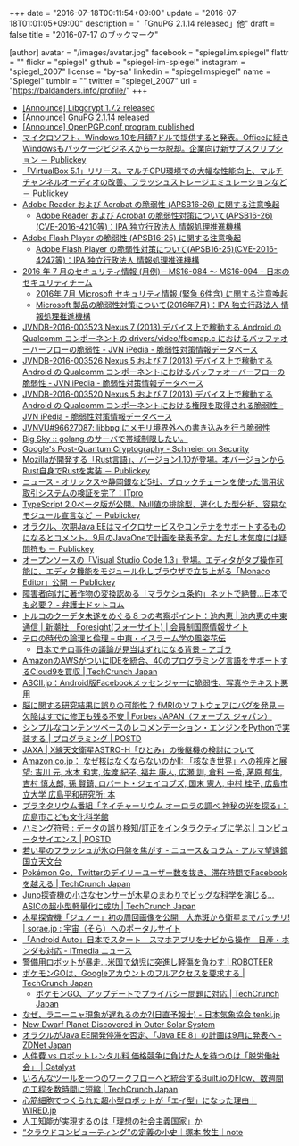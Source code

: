 +++
date = "2016-07-18T00:11:54+09:00"
update = "2016-07-18T01:01:05+09:00"
description = "「GnuPG 2.1.14 released」他"
draft = false
title = "2016-07-17 のブックマーク"

[author]
  avatar = "/images/avatar.jpg"
  facebook = "spiegel.im.spiegel"
  flattr = ""
  flickr = "spiegel"
  github = "spiegel-im-spiegel"
  instagram = "spiegel_2007"
  license = "by-sa"
  linkedin = "spiegelimspiegel"
  name = "Spiegel"
  tumblr = ""
  twitter = "spiegel_2007"
  url = "https://baldanders.info/profile/"
+++

- [[Announce] Libgcrypt 1.7.2 released](https://lists.gnupg.org/pipermail/gnupg-announce/2016q3/000392.html)
- [[Announce] GnuPG 2.1.14 released](https://lists.gnupg.org/pipermail/gnupg-announce/2016q3/000393.html)
- [[Announce] OpenPGP.conf program published](https://lists.gnupg.org/pipermail/gnupg-announce/2016q3/000391.html)
- [マイクロソフト、Windows 10を月額7ドルで提供すると発表。Officeに続きWindowsもパッケージビジネスから一歩脱却。企業向け新サブスクリプション － Publickey](http://www.publickey1.jp/blog/16/windows_10_enterprise_e3.html)
- [「VirtualBox 5.1」リリース。マルチCPU環境での大幅な性能向上、マルチチャンネルオーディオの改善、フラッシュストレージエミュレーションなど － Publickey](http://www.publickey1.jp/blog/16/virtual_box_51cpu.html)
- [Adobe Reader および Acrobat の脆弱性 (APSB16-26) に関する注意喚起](https://www.jpcert.or.jp/at/2016/at160030.html)
    - [Adobe Reader および Acrobat の脆弱性対策について(APSB16-26)(CVE-2016-4210等)：IPA 独立行政法人 情報処理推進機構](http://www.ipa.go.jp/security/ciadr/vul/20160713-adobereader.html)
- [Adobe Flash Player の脆弱性 (APSB16-25) に関する注意喚起](https://www.jpcert.or.jp/at/2016/at160029.html)
    - [Adobe Flash Player の脆弱性対策について(APSB16-25)(CVE-2016-4247等)：IPA 独立行政法人 情報処理推進機構](http://www.ipa.go.jp/security/ciadr/vul/20160713-adobeflashplayer.html)
- [2016 年 7 月のセキュリティ情報 (月例) – MS16-084 ～ MS16-094 – 日本のセキュリティチーム](https://blogs.technet.microsoft.com/jpsecurity/2016/07/13/201607-security-bulletin/)
    - [2016年 7月 Microsoft セキュリティ情報 (緊急 6件含) に関する注意喚起](https://www.jpcert.or.jp/at/2016/at160028.html)
    - [Microsoft 製品の脆弱性対策について(2016年7月)：IPA 独立行政法人 情報処理推進機構](http://www.ipa.go.jp/security/ciadr/vul/20160713-ms.html)
- [JVNDB-2016-003523 Nexus 7 (2013) デバイス上で稼動する Android の Qualcomm コンポーネントの drivers/video/fbcmap.c におけるバッファオーバーフローの脆弱性 - JVN iPedia - 脆弱性対策情報データベース](http://jvndb.jvn.jp/ja/contents/2016/JVNDB-2016-003523.html)
- [JVNDB-2016-003526 Nexus 5 および 7 (2013) デバイス上で稼動する Android の Qualcomm コンポーネントにおけるバッファオーバーフローの脆弱性 - JVN iPedia - 脆弱性対策情報データベース](http://jvndb.jvn.jp/ja/contents/2016/JVNDB-2016-003526.html)
- [JVNDB-2016-003520 Nexus 5 および 7 (2013) デバイス上で稼動する Android の Qualcomm コンポーネントにおける権限を取得される脆弱性 - JVN iPedia - 脆弱性対策情報データベース](http://jvndb.jvn.jp/ja/contents/2016/JVNDB-2016-003520.html)
- [JVNVU#96627087: libbpg にメモリ境界外への書き込みを行う脆弱性](http://jvn.jp/vu/JVNVU96627087/)
- [Big Sky :: golang のサーバで帯域制限したい。](http://mattn.kaoriya.net/software/lang/go/20160713120926.htm)
- [Google's Post-Quantum Cryptography - Schneier on Security](https://www.schneier.com/blog/archives/2016/07/googles_post-qu.html)
- [Mozillaが開発する「Rust言語」、バージョン1.10が登場。本バージョンからRust自身でRustを実装 － Publickey](http://www.publickey1.jp/blog/16/mozillarust110rustrust.html)
- [ニュース - オリックスや静岡銀など5社、ブロックチェーンを使った信用状取引システムの検証を完了：ITpro](http://itpro.nikkeibp.co.jp/atcl/news/16/071202066/?rt=nocnt)
- [TypeScript 2.0ベータ版が公開。Null値の排除型、進化した型分析、容易なモジュール宣言など － Publickey](http://www.publickey1.jp/blog/16/typescript_20null.html)
- [オラクル、次期Java EEはマイクロサービスやコンテナをサポートするものになるとコメント。9月のJavaOneで計画を発表予定。ただし本気度には疑問符も － Publickey](http://www.publickey1.jp/blog/16/java_ee9javaone.html)
- [オープンソースの「Visual Studio Code 1.3」登場。エディタがタブ操作可能に、エディタ機能をモジュール化しブラウザで立ち上がる「Monaco Editor」公開 － Publickey](http://www.publickey1.jp/blog/16/visual_studi_code_13monaco_editor.html)
- [障害者向けに著作物の変換認める「マラケシュ条約」ネットで絶賛…日本でも必要？ - 弁護士ドットコム](https://www.bengo4.com/houmu/17/1263/n_4897/)
- [トルコのクーデタ未遂をめぐる８つの考察ポイント：池内恵 | 池内恵の中東通信 | 新潮社　Foresight(フォーサイト) | 会員制国際情報サイト](http://www.fsight.jp/articles/-/41381)
- [テロの時代の論理と倫理 – 中東・イスラーム学の風姿花伝](http://ikeuchisatoshi.com/%E3%83%86%E3%83%AD%E3%81%AE%E6%99%82%E4%BB%A3%E3%81%AE%E8%AB%96%E7%90%86%E3%81%A8%E5%80%AB%E7%90%86/)
    - [日本でテロ事件の議論が見当はずれになる背景 – アゴラ](http://agora-web.jp/archives/2020343.html)
- [AmazonのAWSがついにIDEを統合、40のプログラミング言語をサポートするCloud9を買収 | TechCrunch Japan](http://jp.techcrunch.com/2016/07/15/20160714amazons-aws-buys-cloud9-to-add-more-development-tools-to-its-web-services-stack/)
- [ASCII.jp：Android版Facebookメッセンジャーに脆弱性、写真やテキスト悪用](http://ascii.jp/elem/000/001/194/1194060/)
- [脳に関する研究結果に誤りの可能性？ fMRIのソフトウェアにバグを発見 ─欠陥はすでに修正も残る不安 | Forbes JAPAN（フォーブス ジャパン）](http://forbesjapan.com/articles/detail/12794/1/1/1)
- [シンプルなコンテンツベースのレコメンデーション・エンジンをPythonで実装する | プログラミング | POSTD](http://postd.cc/simple-similar-products-recommendation-engine-in-python/)
- [JAXA | X線天文衛星ASTRO-H「ひとみ」の後継機の検討について](http://www.jaxa.jp/press/2016/07/20160714_hitomi_j.html)
- [Amazon.co.jp： なぜ核はなくならないのかII: 「核なき世界」への視座と展望: 吉川 元, 水本 和実, 佐渡 紀子, 福井 康人, 広瀬 訓, 倉科 一希, 茅原 郁生, 吉村 慎太郎, 孫 賢鎮, ロバート・ジェイコブズ, 国末 憲人, 中村 桂子, 広島市立大学 広島平和研究所: 本](https://www.amazon.co.jp/exec/obidos/ASIN/4589037858/baldandersinf-22/)
- [プラネタリウム番組「ネイチャーリウム オーロラの調べ 神秘の光を探る」：広島市こども文化科学館](http://www.pyonta.city.hiroshima.jp/event/detail/id/2904.html)
- [ハミング符号 : データの誤り検知/訂正をインタラクティブに学ぶ | コンピュータサイエンス | POSTD](http://postd.cc/hamming-codes/)
- [若い星のフラッシュが氷の円盤を焦がす - ニュース＆コラム - アルマ望遠鏡 国立天文台](http://alma.mtk.nao.ac.jp/j/news/info/2016/0714post_663.html)
- [Pokémon Go、Twitterのデイリーユーザー数を抜き、滞在時間でFacebookを越える | TechCrunch Japan](http://jp.techcrunch.com/2016/07/14/20160713pokemon-go-tops-twitters-daily-users-sees-more-engagement-than-facebook/)
- [Juno探査機の小さなセンサーが木星のまわりでビッグな科学を演じる…ASICの超小型軽量化に成功 | TechCrunch Japan](http://jp.techcrunch.com/2016/07/13/20160712juno-probes-tiny-sensors-to-perform-big-science-around-jupiter/)
- [木星探査機「ジュノー」初の周回画像を公開　大赤斑から衛星までバッチリ! | sorae.jp : 宇宙（そら）へのポータルサイト](http://sorae.jp/030201/2016_07_13_juno.html)
- [「Android Auto」日本でスタート　スマホアプリをナビから操作　日産・ホンダも対応 - ITmedia ニュース](http://www.itmedia.co.jp/news/articles/1607/13/news107.html)
- [警備用ロボットが暴走…米国で幼児に突進し軽傷を負わす | ROBOTEER](https://roboteer-tokyo.com/archives/5042)
- [ポケモンGOは、Googleアカウントのフルアクセスを要求する | TechCrunch Japan](http://jp.techcrunch.com/2016/07/12/20160711pokemon-go-shouldnt-have-full-access-to-your-gmail-docs-and-google-account-but-it-does/)
    - [ポケモンGO、アップデートでプライバシー問題に対応 | TechCrunch Japan](http://jp.techcrunch.com/2016/07/13/20160712pokemon-go-update-addresses-privacy-concerns/)
- [なぜ、ラニーニャ現象が遅れるのか?(日直予報士) - 日本気象協会 tenki.jp](http://www.tenki.jp/forecaster/diary/gureweather/2016/07/12/47681.html)
- [New Dwarf Planet Discovered in Outer Solar System](http://www.seeker.com/new-dwarf-planet-discovered-in-outer-solar-system-1915913544.html)
- [オラクルがJava EE開発停滞を否定、「Java EE 8」の計画は9月に発表へ - ZDNet Japan](http://japan.zdnet.com/article/35085721/)
- [人件費 vs ロボットレンタル料 価格競争に負けた人を待つのは「脱労働社会」 | Catalyst](http://catalyst.red/articles/technological-unemployment-professor-inoue-2)
- [いろんなツールを一つのワークフローへと統合するBuilt.ioのFlow、数週間の工程を数時間に短縮 | TechCrunch Japan](http://jp.techcrunch.com/2016/07/12/20160711built-io-flow-makes-building-enterprise-integrations-easier/)
- [心筋細胞でつくられた超小型ロボットが「エイ型」になった理由｜WIRED.jp](http://wired.jp/2016/07/11/robotic-stingray/)
- [人工知能が実現するのは「理想の社会主義国家」か](http://blogos.com/article/183036/)
- [“クラウドコンピューティング”の定義の小史｜塚本 牧生｜note](https://note.mu/tsukamoto/n/n562de75b30f3)
